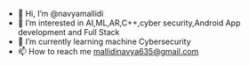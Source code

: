 - 👋 Hi, I’m @navyamallidi
- 👀 I’m interested in AI,ML,AR,C++,cyber security,Android App development and Full Stack
- 🌱 I’m currently learning machine Cybersecurity
- 📫 How to reach me mallidinavya635@gmail.com

<!---
navyamallidi/navyamallidi is a ✨ special ✨ repository because its `README.md` (this file) appears on your GitHub profile.
You can click the Preview link to take a look at your changes.
--->
